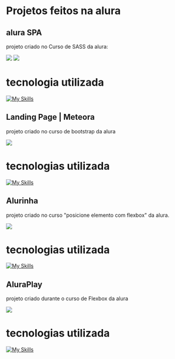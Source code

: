 # Projetos feitos na alura

## alura SPA
projeto criado no Curso de SASS da alura:

![](https://imgur.com/RMMRf4n.png)
![](https://imgur.com/u6vZIws.png)

# tecnologia utilizada

[![My Skills](https://skillicons.dev/icons?i=sass)](https://skillicons.dev)

## Landing Page | Meteora
projeto criado no curso de bootstrap da alura 

![](https://imgur.com/4aKDpBz.png)

# tecnologias utilizada

[![My Skills](https://skillicons.dev/icons?i=bootstrap,css)](https://skillicons.dev)

## Alurinha
projeto criado no curso "posicione elemento com flexbox" da alura.

![](https://imgur.com/e6TmIHf.png)

# tecnologias utilizada

[![My Skills](https://skillicons.dev/icons?i=css)](https://skillicons.dev)

## AluraPlay

projeto criado durante o curso de Flexbox da alura

![](https://imgur.com/8M6Ebbt.png)

# tecnologias utilizada

[![My Skills](https://skillicons.dev/icons?i=css)](https://skillicons.dev)
